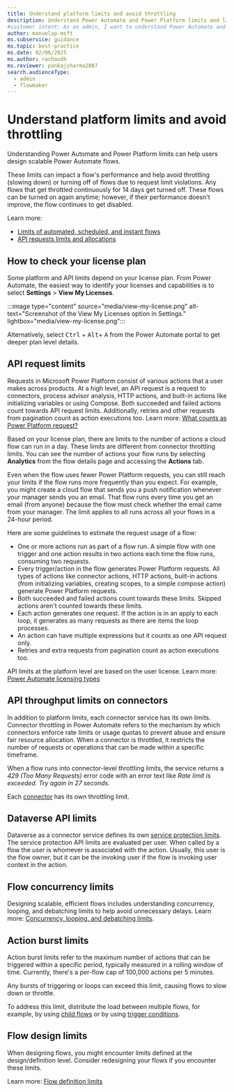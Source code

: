 ```yaml
---
title: Understand platform limits and avoid throttling
description: Understand Power Automate and Power Platform limits and licensing to design scalable flows and avoid throttling.
#customer intent: As an admin, I want to understand Power Automate and Power Platform limits so that I can design scalable flows and avoid throttling.
author: manuelap-msft
ms.subservice: guidance
ms.topic: best-practice
ms.date: 02/06/2025
ms.author: rachaudh
ms.reviewer: pankajsharma2087
search.audienceType: 
  - admin
  - flowmaker
---
```


# Understand platform limits and avoid throttling

Understanding Power Automate and Power Platform limits can help users design scalable Power Automate flows. 

These limits can impact a flow's performance and help avoid throttling (slowing down) or turning off of flows due to request limit violations. Any flows that get throttled continuously for 14 days get turned off. These flows can be turned on again anytime; however, if their performance doesn't improve, the flow continues to get disabled.

Learn more: 

- [Limits of automated, scheduled, and instant flows](/power-automate/limits-and-config)
- [API requests limits and allocations](/power-platform/admin/api-request-limits-allocations)

## How to check your license plan

Some platform and API limits depend on your license plan. From Power Automate, the easiest way to identify your licenses and capabilities is to select **Settings** > **View My Licenses**.

:::image type="content" source="media/view-my-license.png" alt-text="Screenshot of the View My Licenses option in Settings." lightbox="media/view-my-license.png":::

Alternatively, select <kbd>Ctrl</kbd> + <kbd>Alt</kbd>+ <kbd>A</kbd> from the Power Automate portal to get deeper plan level details. 

## API request limits

Requests in Microsoft Power Platform consist of various actions that a user makes across products. At a high level, an API request is a request to connectors, process advisor analysis, HTTP actions, and built-in actions like initializing variables or using Compose. Both succeeded and failed actions count towards API request limits. Additionally, retries and other requests from pagination count as action executions too. Learn more: [What counts as Power Platform request?](/power-platform/admin/power-automate-licensing/types)

Based on your license plan, there are limits to the number of actions a cloud flow can run in a day. These limits are different from connector throttling limits. You can see the number of actions your flow runs by selecting **Analytics** from the flow details page and accessing the **Actions** tab.

Even when the flow uses fewer Power Platform requests, you can still reach your limits if the flow runs more frequently than you expect. For example, you might create a cloud flow that sends you a push notification whenever your manager sends you an email. That flow runs every time you get an email (from anyone) because the flow must check whether the email came from your manager. The limit applies to all runs across all your flows in a 24-hour period. 

Here are some guidelines to estimate the request usage of a flow:

- One or more actions run as part of a flow run. A simple flow with one trigger and one action results in two actions each time the flow runs, consuming two requests.
- Every trigger/action in the flow generates Power Platform requests. All types of actions like connector actions, HTTP actions, built-in actions (from initializing variables, creating scopes, to a simple compose action) generate Power Platform requests. 
- Both succeeded and failed actions count towards these limits. Skipped actions aren't counted towards these limits.
- Each action generates one request. If the action is in an apply to each loop, it generates as many requests as there are items the loop processes.
- An action can have multiple expressions but it counts as one API request only.
- Retries and extra requests from pagination count as action executions too.

API limits at the platform level are based on the user license. Learn more: [Power Automate licensing types](/power-platform/admin/power-automate-licensing/types)

## API throughput limits on connectors

In addition to platform limits, each connector service has its own limits. Connector throttling in Power Automate refers to the mechanism by which connectors enforce rate limits or usage quotas to prevent abuse and ensure fair resource allocation. When a connector is throttled, it restricts the number of requests or operations that can be made within a specific timeframe.

When a flow runs into connector-level throttling limits, the service returns a *429 (Too Many Requests)* error code with an error text like *Rate limit is exceeded. Try again in 27 seconds*.

Each [connector](/connectors/connector-reference/connector-reference-powerautomate-connectors) has its own throttling limit. 

## Dataverse API limits

Dataverse as a connector service defines its own [service protection limits](/power-apps/developer/data-platform/api-limits). The service protection API limits are evaluated per user. When called by a flow the *user* is whomever is associated with the action. Usually, this user is the flow owner, but it can be the invoking user if the flow is invoking user context in the action.

## Flow concurrency limits

Designing scalable, efficient flows includes understanding concurrency, looping, and debatching limits to help avoid unnecessary delays. Learn more: [Concurrency, looping, and debatching limits](/power-automate/limits-and-config#concurrency-looping-and-debatching-limits).

## Action burst limits

Action burst limits refer to the maximum number of actions that can be triggered within a specific period, typically measured in a rolling window of time. Currently, there's a per-flow cap of 100,000 actions per 5 minutes. 

Any bursts of triggering or loops can exceed this limit, causing flows to slow down or throttle.

To address this limit, distribute the load between multiple flows,  for example, by using [child flows](/power-automate/create-child-flows) or by using [trigger conditions](optimize-power-automate-triggers.md).

## Flow design limits

When designing flows, you might encounter limits defined at the design/definition level. Consider redesigning your flows if you encounter these limits.

Learn more: [Flow definition limits](/power-automate/limits-and-config#flow-definition-limits)